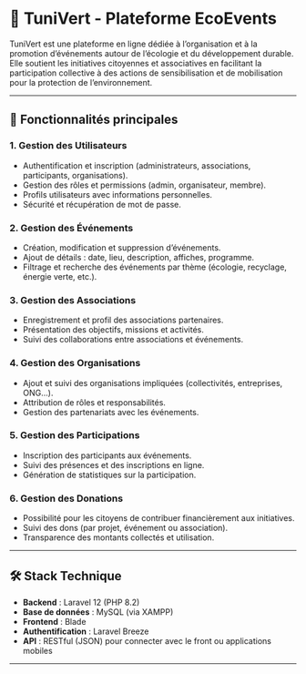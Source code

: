 # 🌱 TuniVert - Plateforme EcoEvents

TuniVert est une plateforme en ligne dédiée à l’organisation et à la promotion d’événements autour de l’écologie et du développement durable.  
Elle soutient les initiatives citoyennes et associatives en facilitant la participation collective à des actions de sensibilisation et de mobilisation pour la protection de l’environnement.

---

## 🚀 Fonctionnalités principales

### 1. Gestion des Utilisateurs
- Authentification et inscription (administrateurs, associations, participants, organisations).
- Gestion des rôles et permissions (admin, organisateur, membre).
- Profils utilisateurs avec informations personnelles.
- Sécurité et récupération de mot de passe.

### 2. Gestion des Événements
- Création, modification et suppression d’événements.
- Ajout de détails : date, lieu, description, affiches, programme.
- Filtrage et recherche des événements par thème (écologie, recyclage, énergie verte, etc.).

### 3. Gestion des Associations
- Enregistrement et profil des associations partenaires.
- Présentation des objectifs, missions et activités.
- Suivi des collaborations entre associations et événements.

### 4. Gestion des Organisations
- Ajout et suivi des organisations impliquées (collectivités, entreprises, ONG…).
- Attribution de rôles et responsabilités.
- Gestion des partenariats avec les événements.

### 5. Gestion des Participations
- Inscription des participants aux événements.
- Suivi des présences et des inscriptions en ligne.
- Génération de statistiques sur la participation.

### 6. Gestion des Donations
- Possibilité pour les citoyens de contribuer financièrement aux initiatives.
- Suivi des dons (par projet, événement ou association).
- Transparence des montants collectés et utilisation.

---

## 🛠️ Stack Technique
- **Backend** : Laravel 12 (PHP 8.2)  
- **Base de données** : MySQL (via XAMPP)  
- **Frontend** : Blade 
- **Authentification** : Laravel Breeze 
- **API** : RESTful (JSON) pour connecter avec le front ou applications mobiles  



---

